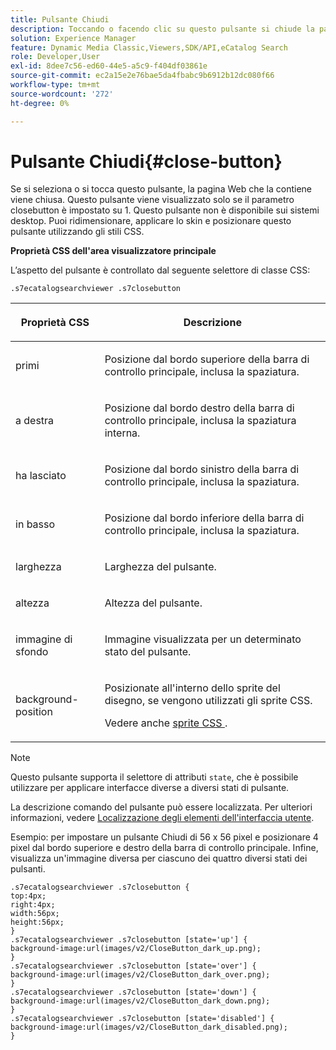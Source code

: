```yaml
---
title: Pulsante Chiudi
description: Toccando o facendo clic su questo pulsante si chiude la pagina Web che la contiene. Questo pulsante viene visualizzato solo se il parametro closebutton è impostato su 1. Questo pulsante non è disponibile sui sistemi desktop. Puoi ridimensionare, applicare lo skin e posizionare questo pulsante utilizzando gli stili CSS.
solution: Experience Manager
feature: Dynamic Media Classic,Viewers,SDK/API,eCatalog Search
role: Developer,User
exl-id: 8dee7c56-ed60-44e5-a5c9-f404df03861e
source-git-commit: ec2a15e2e76bae5da4fbabc9b6912b12dc080f66
workflow-type: tm+mt
source-wordcount: '272'
ht-degree: 0%

---
```


# Pulsante Chiudi{#close-button}

Se si seleziona o si tocca questo pulsante, la pagina Web che la contiene viene chiusa. Questo pulsante viene visualizzato solo se il parametro closebutton è impostato su 1. Questo pulsante non è disponibile sui sistemi desktop. Puoi ridimensionare, applicare lo skin e posizionare questo pulsante utilizzando gli stili CSS.

<!--<a id="section_061E550C1C1D4DB2BD663A898895B38C"></a>-->

**Proprietà CSS dell&#39;area visualizzatore principale**

L’aspetto del pulsante è controllato dal seguente selettore di classe CSS:

`.s7ecatalogsearchviewer .s7closebutton`

<table id="table_94EE3F5BBE4547C0B4943471CEE7EDE4"> 
 <thead> 
  <tr> 
   <th colname="col1" class="entry"> <p> Proprietà CSS </p> </th> 
   <th colname="col2" class="entry"> <p>Descrizione </p> </th> 
  </tr> 
 </thead>
 <tbody> 
  <tr> 
   <td colname="col1"> <p> <span class="codeph"> primi </span> </p> </td> 
   <td colname="col2"> <p>Posizione dal bordo superiore della barra di controllo principale, inclusa la spaziatura. </p> </td> 
  </tr> 
  <tr> 
   <td colname="col1"> <p> <span class="codeph"> a destra </span> </p> </td> 
   <td colname="col2"> <p>Posizione dal bordo destro della barra di controllo principale, inclusa la spaziatura interna. </p> </td> 
  </tr> 
  <tr> 
   <td colname="col1"> <p> <span class="codeph"> ha lasciato </span> </p> </td> 
   <td colname="col2"> <p>Posizione dal bordo sinistro della barra di controllo principale, inclusa la spaziatura. </p> </td> 
  </tr> 
  <tr> 
   <td colname="col1"> <p> <span class="codeph"> in basso </span> </p> </td> 
   <td colname="col2"> <p>Posizione dal bordo inferiore della barra di controllo principale, inclusa la spaziatura. </p> </td> 
  </tr> 
  <tr> 
   <td colname="col1"> <p> <span class="codeph"> larghezza </span> </p> </td> 
   <td colname="col2"> <p>Larghezza del pulsante. </p> </td> 
  </tr> 
  <tr> 
   <td colname="col1"> <p> <span class="codeph"> altezza </span> </p> </td> 
   <td colname="col2"> <p>Altezza del pulsante. </p> </td> 
  </tr> 
  <tr> 
   <td colname="col1"> <p> <span class="codeph"> immagine di sfondo </span> </p> </td> 
   <td colname="col2"> <p>Immagine visualizzata per un determinato stato del pulsante. </p> </td> 
  </tr> 
  <tr> 
   <td colname="col1"> <p> <span class="codeph"> background-position </span> </p> </td> 
   <td colname="col2"> <p> Posizionate all'interno dello sprite del disegno, se vengono utilizzati gli sprite CSS. </p> <p>Vedere anche <a href="../../../c-html5-s7-aem-asset-viewers/c-html5-ecatsearch-viewer-about/c-html5-ecatsearch-viewer-customizingviewer/c-html5-ecatsearch-viewer-customizingviewer.md#section-9d570f95eb2443aca74c1b02f6e89aff" format="dita" scope="local"> sprite CSS </a>. </p> </td> 
  </tr> 
 </tbody> 
</table>

>[!NOTE]
>
>Questo pulsante supporta il selettore di attributi `state`, che è possibile utilizzare per applicare interfacce diverse a diversi stati di pulsante.

La descrizione comando del pulsante può essere localizzata. Per ulteriori informazioni, vedere [Localizzazione degli elementi dell&#39;interfaccia utente](../../../c-html5-s7-aem-asset-viewers/c-html5-ecatsearch-viewer-about/c-html5-ecatsearch-viewer-localization.md#concept-cbfc39344c494eb7b9f6a272cff0cc74).

Esempio: per impostare un pulsante Chiudi di 56 x 56 pixel e posizionare 4 pixel dal bordo superiore e destro della barra di controllo principale. Infine, visualizza un&#39;immagine diversa per ciascuno dei quattro diversi stati dei pulsanti.

```
.s7ecatalogsearchviewer .s7closebutton { 
top:4px; 
right:4px; 
width:56px; 
height:56px; 
} 
.s7ecatalogsearchviewer .s7closebutton [state='up'] { 
background-image:url(images/v2/CloseButton_dark_up.png); 
} 
.s7ecatalogsearchviewer .s7closebutton [state='over'] {  
background-image:url(images/v2/CloseButton_dark_over.png); 
} 
.s7ecatalogsearchviewer .s7closebutton [state='down'] {  
background-image:url(images/v2/CloseButton_dark_down.png); 
} 
.s7ecatalogsearchviewer .s7closebutton [state='disabled'] { 
background-image:url(images/v2/CloseButton_dark_disabled.png); 
}
```
